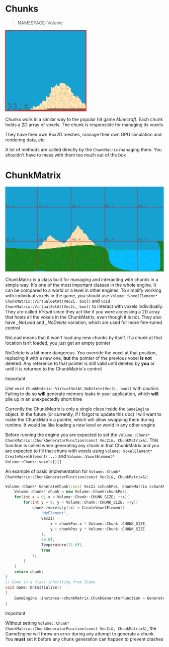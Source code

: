 # Chunks

> NAMESPACE: Volume

<img src="images/chunk-debug.png" alt="Chunk during debug rendering" title="Example of a rendered chunk during debug rendering enabled" width="258">

Chunks work in a similar way to the popular hit game *Minecraft*. Each chunk holds a 2D array of voxels. The chunk is responsible for managing its voxels

They have their own Box2D meshes, manage their own GPU simulation and rendering data, etc

A lot of methods are called directly by the `ChunkMatrix` managing them. You shouldn't have to mess with them too much out of the box

# ChunkMatrix

<img src="images/chunkmatrix-debug.png" alt="ChunkMatrix during debug rendering" title="Example of a ChunkMatrix holding multiple chunks" width="512">

ChunkMatrix is a class built for managing and interacting with chunks in a simple way. It's one of the most important classes in the whole engine. It can be compared to a world or a level in other engines. To simplify working with individual voxels in the game, you should use `Volume::VoxelElement* ChunkMatrix::VirtualGetAt(Vec2i, bool)` and `void ChunkMatrix::VirtualSetAt(Vec2i, bool)` to interact with voxels individually. They are called *Virtual* since they act like if you were accessing a 2D array that hosts all the voxels in the ChunkMatrix, even though it is not. They also have *_NoLoad* and *_NoDelete* variation, which are used for more fine-tuned control

NoLoad means that it won't load any new chunks by itself. If a chunk at that location isn't loaded, you just get an empty pointer

NoDelete is a bit more dangerous. You override the voxel at that position, replacing it with a new one, **but** the pointer of the previous voxel **is not** deleted. Any reference to that pointer is still valid until deleted by **you** or until it is returned to the ChunkMatrix's control

> [!IMPORTANT]  
> Use `void ChunkMatrix::VirtualSetAt_NoDelete(Vec2i, bool)` with caution. Failing to do so **will** generate memory leaks in your application, which **will** pile up in an unexpectedly short time

Currently the ChunkMatrix is only a single class inside the `GameEngine` object. In the future (or currently, if I forgot to update this doc) I will want to make the ChunkMatrix a pointer, which will allow swapping them during runtime. It would be like loading a new level or world in any other engine

Before running the engine you are expected to set the `Volume::Chunk* ChunkMatrix::ChunkGeneratorFunction(const Vec2i&, ChunkMatrix&)`. This function is called when generating any chunk in that ChunkMatrix and you are expected to fill that chunk with voxels using `Volume::VoxelElement* CreateVoxelElement(...)` and `Volume::VoxelElement* Volume::Chunk::voxels[][]`

An example of basic implementation for `Volume::Chunk* ChunkMatrix::ChunkGeneratorFunction(const Vec2i&, ChunkMatrix&)`:
```cpp
Volume::Chunk* GenerateChunk(const Vec2i &chunkPos, ChunkMatrix &chunkMatrix){
    Volume::Chunk* chunk = new Volume::Chunk(chunkPos);
    for(int x = 0; x < Volume::Chunk::CHUNK_SIZE; ++x){
        for(int y = 0; y < Volume::Chunk::CHUNK_SIZE; ++y){
            chunk->voxels[y][x] = CreateVoxelElement(
                "MyElement",
                Vec2i(
                    x + chunkPos.x * Volume::Chunk::CHUNK_SIZE, 
                    y + chunkPos.y * Volume::Chunk::CHUNK_SIZE
                ),
                20.0f,
                Temperature(21.0f),
                true
            );
        }
    }
    return chunk;
}
// Game is a class inheriting from IGame
void Game::OnInitialize()
{
    GameEngine::instance->chunkMatrix.ChunkGeneratorFunction = GenerateChunk;
}
```

> [!IMPORTANT]  
> Without setting `Volume::Chunk* ChunkMatrix::ChunkGeneratorFunction(const Vec2i&, ChunkMatrix&)`, the GameEngine will throw an error during any attempt to generate a chunk. You **must** set it before any chunk generation can happen to prevent crashes